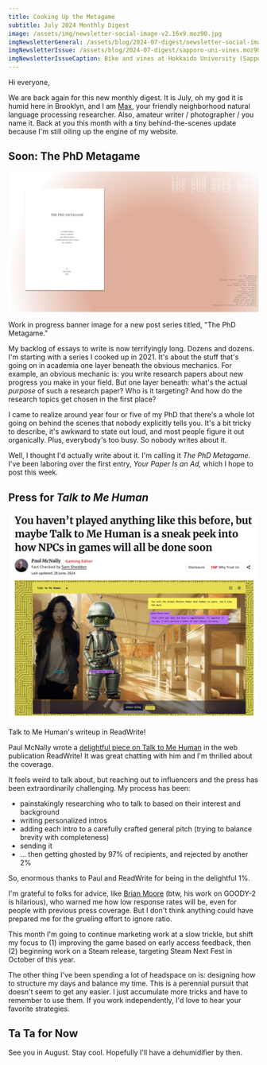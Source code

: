 ```yaml
---
title: Cooking Up the Metagame
subtitle: July 2024 Monthly Digest
image: /assets/img/newsletter-social-image-v2.16x9.moz90.jpg
imgNewsletterGeneral: /assets/blog/2024-07-digest/newsletter-social-image-v2.3x2.moz90.jpg
imgNewsletterIssue: /assets/blog/2024-07-digest/sapporo-uni-vines.moz90.jpg
imgNewsletterIssueCaption: Bike and vines at Hokkaido University (Sapporo, Japan &mdash; July, 2023)
---
```


Hi everyone,

We are back again for this new monthly digest. It is July, oh my god it is humid here in Brooklyn, and I am [Max](https://maxwellforbes.com/), your friendly neighborhood natural language processing researcher. Also, amateur writer / photographer / you name it. Back at you this month with a tiny behind-the-scenes update because I'm still oiling up the engine of my website.

## Soon: The PhD Metagame

![](/assets/blog/2024-07-digest/phd-metagame-cover-draft.moz90.jpg)

<p class="figcaption">Work in progress banner image for a new post series titled, "The PhD Metagame."</p>

My backlog of essays to write is now terrifyingly long. Dozens and dozens. I'm starting with a series I cooked up in 2021. It's about the stuff that's going on in academia one layer beneath the obvious mechanics. For example, an obvious mechanic is: you write research papers about new progress you make in your field. But one layer beneath: what's the actual _purpose_ of such a research paper? Who is it targeting? And how do the research topics get chosen in the first place?

I came to realize around year four or five of my PhD that there's a whole lot going on behind the scenes that nobody explicitly tells you. It's a bit tricky to describe, it's awkward to state out loud, and most people figure it out organically. Plus, everybody's too busy. So nobody writes about it.

Well, I thought I'd actually write about it. I'm calling it _The PhD Metagame._ I've been laboring over the first entry, _Your Paper Is an Ad,_ which I hope to post this week.

## Press for _Talk to Me Human_

![](/assets/blog/2024-07-digest/ttmh-readwrite-screenshot.moz90.jpg)

<p class="figcaption">Talk to Me Human's writeup in ReadWrite!</p>

Paul McNally wrote a [delightful piece on Talk to Me Human](https://readwrite.com/you-havent-played-anything-like-this-before-but-maybe-talk-to-me-human-is-a-sneak-peek-into-how-npcs-in-games-will-all-be-done-soon/) in the web publication ReadWrite! It was great chatting with him and I'm thrilled about the coverage.

It feels weird to talk about, but reaching out to influencers and the press has been extraordinarily challenging. My process has been:

- painstakingly researching who to talk to based on their interest and background
- writing personalized intros
- adding each intro to a carefully crafted general pitch (trying to balance brevity with completeness)
- sending it
- ... then getting ghosted by 97% of recipients, and rejected by another 2%

So, enormous thanks to Paul and ReadWrite for being in the delightful 1%.

I'm grateful to folks for advice, like [Brian Moore](https://brianmoore.com/) (btw, his work on GOODY-2 is hilarious), who warned me how low response rates will be, even for people with previous press coverage. But I don't think anything could have prepared me for the grueling effort to ignore ratio.

This month I'm going to continue marketing work at a slow trickle, but shift my focus to (1) improving the game based on early access feedback, then (2) beginning work on a Steam release, targeting Steam Next Fest in October of this year.

The other thing I've been spending a lot of headspace on is: designing how to structure my days and balance my time. This is a perennial pursuit that doesn't seem to get any easier. I just accumulate more tricks and have to remember to use them. If you work independently, I'd love to hear your favorite strategies.

## Ta Ta for Now

See you in August. Stay cool. Hopefully I'll have a dehumidifier by then.
